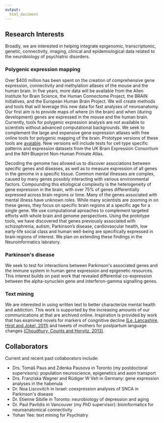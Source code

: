 ```yaml
---
output:
  html_document
---
```


## Research Interests

Broadly, we are interested in helping integrate epigenomic, transcriptomic, genetic, connectivity, imaging, clinical and epidemiological data related to the neurobiology of psychiatric disorders. 

### Polygenic expression mapping

Over $400 million has been spent on the creation of comprehensive gene expression, connectivity and methylation atlases of the mouse and the human brain. In five years, more data will be available from the Allen Institute for Brain Science, the Human Connectome Project, the BRAIN Initiatives, and the European Human Brain Project. We will create methods and tools that will leverage this new data for fast analyses of neuroanatomy. Our first aim is to provide maps of where (in the brain) and when (during development) genes are expressed in the mouse and the human brain. Currently, tools for polygenic expression analysis are not available to scientists without advanced computational backgrounds. We seek to complement the large and expensive gene expression atlases with free online tools for polygenic mapping of the brain. Prototype versions of these tools are [avaiable](./toolsAndData.html). New versions will include tests for cell type specific patterns and expression datasets from the UK Brain Expression Consortium and the NIH Blueprint Non-Human Primate Atlas.

Decoding the genome has allowed us to discover associations between specific genes and diseases, as well as to measure expression of all genes in the genome in a specific tissue. Common mental illnesses are complex, caused by many genes possibly interacting with various environmental factors. Compounding this etiological complexity is the heterogeneity of gene expression in the brain, with over 75% of genes differentially expressed across brain regions or time. Many of the genes associated with mental illness have unknown roles. While many scientists are zooming in on these genes, they focus on specific brain regions at a specific age for a single gene. We use computational aproaches to complement targeted efforts with whole brain and genome perspectives. Using the prototype tools, we have discovered that genes previously associated with schizophrenia, autism, Parkinson’s disease, cardiovascular health, low early-life social class and human well-being are specifically expressed in brain regions of interest. We plan on extending these findings in the Neuroinformatics labratory.

### Parkinson's disease

We seek to test for interactions between Parkinson's associated genes and the immune system in human gene expression and epigenetic resources. This interest builds on past work that revealed differential co-expression between the alpha-synuclein gene and interferon-gamma signalling genes. 

### Text mining

We are interested in using written text to better characterize mental health and addiction. This work is supported by the increasing amounts of our communications at that are archived online. Inspiration is provided by work that has examined novels for markers of congnitive decline [(Le, Lancashire, Hirst and Jokel, 2011)](http://llc.oxfordjournals.org/content/26/4/435.full) and tweets of mothers for postpartum language changes [(Choudhury, Counts and Horvitz, 2013)](http://research.microsoft.com/en-us/um/people/horvitz/predicting_postpartum_changes_chi_2013.pdf).

## Collaborators

Current and recent past collaborators include:

- Drs. Tomáš Paus and Zdenka Pausova in Toronto (my postdoctoral supervisors): population neuroscience, epigenetics and axon transport
- Drs. Franziska Wagner and Rüdiger W Veh in Germany: gene expression analyses in the habenula
- Dr. Noa Liscovitch in Israel: coexpression analyses of SNCA in Parkinson's disease
- Dr. Etienne Sibille in Toronto: neurobiology of depression and aging
- Dr. Paul Pavlidis in Vancouver (my PhD supervisor): bioinformatics for neuroanatomical connectivity
- Yohan Yee: text mining for Psychiatry